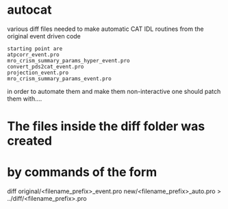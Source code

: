 autocat
=======

various diff files needed to make automatic CAT IDL routines from the original event driven code

```
starting point are 
atpcorr_event.pro				
mro_crism_summary_params_hyper_event.pro
convert_pds2cat_event.pro			
projection_event.pro
mro_crism_summary_params_event.pro
```

in order to automate them and make them non-interactive one should patch them with....

# The files inside the diff folder was created
# by commands of the form
diff original/<filename_prefix>_event.pro new/<filename_prefix>_auto.pro > ../diff/<filename_prefix>.pro

